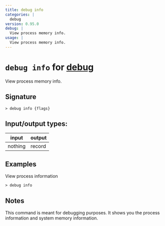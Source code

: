 ```yaml
---
title: debug info
categories: |
  debug
version: 0.95.0
debug: |
  View process memory info.
usage: |
  View process memory info.
---
```

<!-- This file is automatically generated. Please edit the command in https://github.com/nushell/nushell instead. -->

# `debug info` for [debug](/commands/categories/debug.md)

<div class='command-title'>View process memory info.</div>

## Signature

```> debug info {flags} ```


## Input/output types:

| input   | output |
| ------- | ------ |
| nothing | record |

## Examples

View process information
```nu
> debug info

```

## Notes
This command is meant for debugging purposes.
It shows you the process information and system memory information.